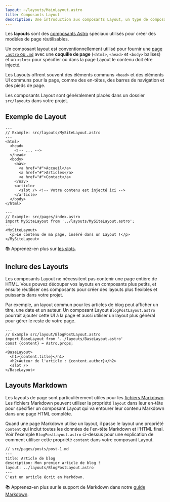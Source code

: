 ```yaml
---
layout: ~/layouts/MainLayout.astro
title: Composants Layout
description: Une introduction aux composants Layout, un type de composant Astro qui est partagé entre les pages pour des modèles communs.
---
```


Les **layouts** sont des [composants Astro](/fr/core-concepts/astro-components) spéciaux utilisés pour créer des modèles de page réutilisables.

Un composant layout est conventionnellement utilisé pour fournir une [page `.astro` ou `.md`](/fr/core-concepts/astro-pages) avec une **coquille de page** (`<html>`, `<head>` et `<body>` balises) et un `<slot>` pour spécifier où dans la page Layout le contenu doit être injecté.

Les Layouts offrent souvent des éléments communs `<head>` et des éléments UI communs pour la page, comme des en-têtes, des barres de navigation et des pieds de page.

Les composants Layout sont généralement placés dans un dossier `src/layouts` dans votre projet.

## Exemple de Layout

```astro
---
// Example: src/layouts/MySiteLayout.astro
---
<html>
  <head>
    <!-- ... -->
  </head>
  <body>
    <nav>
      <a href="#">Accueil</a>
      <a href="#">Articles</a>
      <a href="#">Contact</a>
    </nav>
    <article>
      <slot /> <!-- Votre contenu est injecté ici -->
    </article>
  </body>
</html>
```

```astro
---
// Example: src/pages/index.astro
import MySiteLayout from '../layouts/MySiteLayout.astro';
---
<MySiteLayout>
  <p>Le contenu de ma page, inséré dans un Layout !</p>
</MySiteLayout>
```

📚 Apprenez-en plus sur [les slots](/fr/guides/slots).

## Inclure des Layouts

Les composants Layout ne nécessitent pas contenir une page entière de HTML. Vous pouvez découper vos layouts en composants plus petits, et ensuite réutiliser ces composants pour créer des layouts plus flexibles et puissants dans votre projet.

Par exemple, un layout commun pour les articles de blog peut afficher un titre, une date et un auteur. Un composant Layout `BlogPostLayout.astro` pourrait ajouter cette UI à la page et aussi utiliser un layout plus général pour gérer le reste de votre page.

```astro
---
// Example src/layout/BlogPostLayout.astro
import BaseLayout from '../layouts/BaseLayout.astro'
const {content} = Astro.props;
---
<BaseLayout>
  <h1>{content.title}</h1>
  <h2>Auteur de l'article : {content.author}</h2>
  <slot />
</BaseLayout>
```

## Layouts Markdown

Les layouts de page sont particulièrement utiles pour les [fichiers Markdown](/fr/core-concepts/astro-pages#markdown-pages). Les fichiers Markdown peuvent utiliser la propriété `layout` dans leur en-tête pour spécifier un composant Layout qui va entourer leur contenu Markdown dans une page HTML complète.

Quand une page Markdown utilise un layout, il passe le layout une propriété `content` qui inclut toutes les données de l'en-tête Markdown et l'HTML final. Voir l'exemple `BlogPostLayout.astro` ci-dessus pour une explication de comment utiliser cette propriété `content` dans votre composant Layout.

```markdown
// src/pages/posts/post-1.md
---
title: Article de blog
description: Mon premier article de blog !
layout: ../layouts/BlogPostLayout.astro
---
C'est un article écrit en Markdown.
```

📚 Apprenez-en plus sur le support de Markdown dans notre [guide Markdown](/fr/guides/markdown-content).